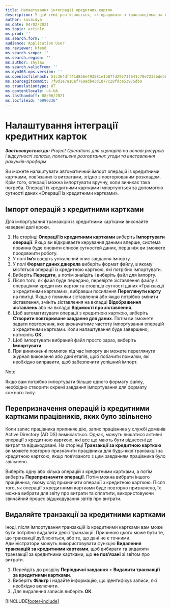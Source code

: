 ```yaml
---
title: Налаштування інтеграції кредитних карток
description: У цій темі роз’яснюється, як працювати з транзакціями за кредитними картками, пов’язаними з витратами.
author: suvaidya
ms.date: 04/02/2021
ms.topic: article
ms.prod: ''
ms.search.form: ''
audience: Application User
ms.reviewer: kfend
ms.search.scope: ''
ms.search.region: ''
ms.author: shylaw
ms.search.validFrom: ''
ms.dyn365.ops.version: ''
ms.openlocfilehash: 51c364dff41d856e493581e1b87fd29571f641c70e7233bdebb910efbc64b983
ms.sourcegitcommit: 7f8d1e7a16af769adb43d1877c28fdce53975db8
ms.translationtype: HT
ms.contentlocale: uk-UA
ms.lasthandoff: 08/06/2021
ms.locfileid: "6996236"
---
```

# <a name="set-up-credit-card-integration"></a>Налаштування інтеграції кредитних карток

_**Застосовується до:** Project Operations для сценаріїв на основі ресурсів і відсутності запасів, полегшене розгортання: угоди та виставлення рахунків-проформ_

Ви можете налаштувати автоматичний імпорт операцій із кредитними картками, пов’язаних із витратами, згідно з повторюваним розкладом. Крім того, операції можна імпортувати вручну, коли виникає така потреба. Операції із кредитними картками імпортуються за допомогою сутності даних «Операції із кредитними картками».

## <a name="import-credit-card-transactions"></a>Імпорт операцій з кредитними картками

Для імпортування транзакцій із кредитними картками виконайте наведені далі кроки.

1. На сторінці **Операції із кредитними картками** виберіть **Імпортувати операції**. Якщо ви відкриваєте керування даними вперше, система повинна буде оновити список сутностей даних, перш ніж ви зможете продовжити роботу.
2. У полі **Ім’я** введіть унікальний опис завдання імпорту.
3. У полі **Формат даних джерела** виберіть формат файлу, в якому містяться операції із кредитною карткою, які потрібно імпортувати.
4. Виберіть **Передати**, а потім знайдіть і виберіть файл для імпорту.
5. Після того, як файл буде передано, перевірте зіставлення файлу з операціями кредитних карток та стовпців сутності даних «Транзакції з кредитними картками», вибравши посилання **Переглянути карту** на плитці. Якщо є помилки зіставлення або якщо потрібно змінити зіставлення, змініть зіставлення на вкладці **Відображення зіставлень** або на вкладці **Відомості про зіставлення**.
6. Щоб автоматизувати операції з кредитною карткою, виберіть **Створити повторюване завдання для даних**. Потім ви зможете задати повторення, яке визначатиме частоту імпортування операцій з кредитними картками. Коли налаштування буде завершено, натисніть **OK**.
7. Щоб імпортувати вибраний файл просто зараз, виберіть **Імпортувати**.
8. При виникненні помилок під час імпорту ви можете переглянути журнал виконання або дані етапів, щоб побачити помилки, які необхідно виправити, щоб забезпечити успішний імпорт.

> [!NOTE]
> Якщо вам потрібно імпортувати більше одного формату файлу, необхідно створити окремі завдання імпортування для формату кожного типу.

## <a name="reassign-the-credit-card-transactions-for-terminated-employees"></a>Перепризначення операцій із кредитними картками працівників, яких було звільнено

Коли запис працівника припиняє дію, запис працівника у службі доменів Active Directory (AD DS) вимикається. Однак, можуть лишатися активні операції з кредитною карткою, які все ще мають бути віднесені до витрат та відшкодовані. На сторінці **Транзакції за кредитною карткою** ви можете повторно призначити працівника для будь-якої транзакції за кредитною карткою, якщо пов’язаного з цим завданням працівника було звільнено.

Виберіть одну або кілька операцій з кредитними картками, а потім виберіть **Перепризначити операції**. Потім можна вибрати іншого працівника, якому слід призначити операції з кредитною карткою. Після того, як операції з кредитними картками буде повторно призначено, їх можна вибрати для звіту про витрати та сплатити, використовуючи звичайний процес відшкодування звітів про витрати.

## <a name="delete-credit-card-transactions"></a>Видаляйте транзакції за кредитними картками 

Іноді, після імпортування транзакцій із кредитними картками вам може бути потрібно видалити деякі транзакції. Причиною цього може бути те, що транзакції дублюються, або те, що дані не є точними. Адміністратори можуть використовувати функцію **Видалення транзакцій за кредитними картками**, щоб вибирати та видаляти транзакції за кредитними картками, що **не пов’язані** зі звітом про витрати. 

1. Перейдіть до розділу **Періодичні завдання** > **Видалити транзакції за кредитними картками**.
2. Виберіть **Фільтр** і надайте інформацію, що ідентифікує записи, які необхідно включити.
3. Для видалення записів виберіть **OK**. 

[!INCLUDE[footer-include](../includes/footer-banner.md)]
